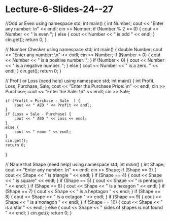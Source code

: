 # Lecture-6-Slides-24--27
//Odd or Even
using namespace std;
int main()
{
    int Number; 
    cout << "Enter any number: \n" << endl;
    cin >> Number; 
    if (Number % 2 == 0) {
        cout << Number << " is even ";
    }
    else {
        cout << Number << " is odd " << endl;
    }
    cin.get();
    return 0;
}

// Number Checker
using namespace std;
int main()
{
    double Number; 
    cout << "Enter any number: \n" << endl;
    cin >> Number; 
    if (Number > 0) {
        cout << Number << " is a positive number. ";
    }
    if (Number < 0) {
        cout << Number << " is a negative number. ";
    }
    else {
        cout << Number << " is a zero. " << endl;
    }
    cin.get();
    return 0;
}

// Profit or Loss (need help)
using namespace std;
int main()
{
    int Profit, Loss, Purchase, Sale;
    cout << "Enter the Purchase Price: \n" << endl;
    cin >> Purchase;
    cout << "Enter the Sale: \n" << endl;
    cin >> Sale;

    if (Profit = Purchase - Sale  ) {
        cout << " AED " << Profit << endl;
    }
    if (Loss = Sale - Purchase) {
        cout << " AED " << Loss << endl;
    }
    else {
        cout << " none " << endl;
    }
    cin.get();
    return 0;
}

// Name that Shape (need help)
using namespace std;
int main()
{
    int Shape;
    cout << "Enter any number: \n" << endl;
    cin >> Shape;
    if (Shape == 3) {
        cout << Shape << " is triangle " << endl;
    }
    if (Shape == 4) {
        cout << Shape << " is square" << endl;
    }
    if (Shape == 5) {
        cout << Shape << " is pentagon " << endl;
    }
    if (Shape == 6) {
        cout << Shape << " is a hexagon " << endl;
    }
    if (Shape == 7) {
        cout << Shape << " is a heptagon " << endl;
    }
    if (Shape == 8) {
        cout << Shape << " is a octagon " << endl;
    }
    if (Shape == 9) {
        cout << Shape << " is a nonagon " << endl;
    }
    if (Shape == 10) {
        cout << Shape << " is a star " << endl;
    }
    else {
        cout << Shape << " sides of shapes is not found " << endl;
    }
    cin.get();
    return 0;
}
